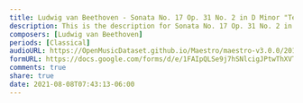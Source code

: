 ```yaml
---
title: Ludwig van Beethoven - Sonata No. 17 Op. 31 No. 2 in D Minor "Tempest" I. Largo-Allegro (5)
description: This is the description for Sonata No. 17 Op. 31 No. 2 in D Minor "Tempest" I. Largo-Allegro by Ludwig van Beethoven
composers: [Ludwig van Beethoven]
periods: [Classical]
audioURL: https://OpenMusicDataset.github.io/Maestro/maestro-v3.0.0/2017/MIDI-Unprocessed_050_PIANO050_MID--AUDIO-split_07-06-17_Piano-e_3-01_wav--2.midi
formURL: https://docs.google.com/forms/d/e/1FAIpQLSe9j7hSNlcigJPtwThXVTpIjk_cWWr5l73MY2GL2KnRYAjGcg/viewform
comments: true
share: true
date: 2021-08-08T07:43:13-06:00
---
```

